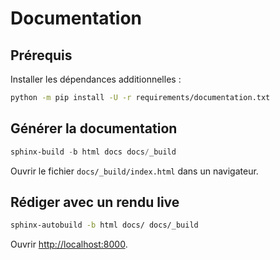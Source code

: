 # Documentation

## Prérequis

Installer les dépendances additionnelles :

```bash
python -m pip install -U -r requirements/documentation.txt
```

## Générer la documentation

```powershell
sphinx-build -b html docs docs/_build
```

Ouvrir le fichier `docs/_build/index.html` dans un navigateur.

## Rédiger avec un rendu live

```bash
sphinx-autobuild -b html docs/ docs/_build
```

Ouvrir <http://localhost:8000>.
